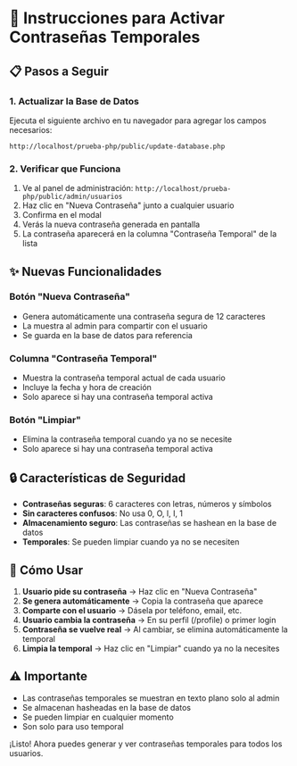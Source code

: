 # 🔑 Instrucciones para Activar Contraseñas Temporales

## 📋 Pasos a Seguir

### 1. **Actualizar la Base de Datos**
Ejecuta el siguiente archivo en tu navegador para agregar los campos necesarios:
```
http://localhost/prueba-php/public/update-database.php
```

### 2. **Verificar que Funciona**
1. Ve al panel de administración: `http://localhost/prueba-php/public/admin/usuarios`
2. Haz clic en "Nueva Contraseña" junto a cualquier usuario
3. Confirma en el modal
4. Verás la nueva contraseña generada en pantalla
5. La contraseña aparecerá en la columna "Contraseña Temporal" de la lista

## ✨ **Nuevas Funcionalidades**

### **Botón "Nueva Contraseña"**
- Genera automáticamente una contraseña segura de 12 caracteres
- La muestra al admin para compartir con el usuario
- Se guarda en la base de datos para referencia

### **Columna "Contraseña Temporal"**
- Muestra la contraseña temporal actual de cada usuario
- Incluye la fecha y hora de creación
- Solo aparece si hay una contraseña temporal activa

### **Botón "Limpiar"**
- Elimina la contraseña temporal cuando ya no se necesite
- Solo aparece si hay una contraseña temporal activa

## 🔒 **Características de Seguridad**

- **Contraseñas seguras**: 6 caracteres con letras, números y símbolos
- **Sin caracteres confusos**: No usa 0, O, l, I, 1
- **Almacenamiento seguro**: Las contraseñas se hashean en la base de datos
- **Temporales**: Se pueden limpiar cuando ya no se necesiten

## 🎯 **Cómo Usar**

1. **Usuario pide su contraseña** → Haz clic en "Nueva Contraseña"
2. **Se genera automáticamente** → Copia la contraseña que aparece
3. **Comparte con el usuario** → Dásela por teléfono, email, etc.
4. **Usuario cambia la contraseña** → En su perfil (/profile) o primer login
5. **Contraseña se vuelve real** → Al cambiar, se elimina automáticamente la temporal
6. **Limpia la temporal** → Haz clic en "Limpiar" cuando ya no la necesites

## ⚠️ **Importante**

- Las contraseñas temporales se muestran en texto plano solo al admin
- Se almacenan hasheadas en la base de datos
- Se pueden limpiar en cualquier momento
- Son solo para uso temporal

¡Listo! Ahora puedes generar y ver contraseñas temporales para todos los usuarios.
